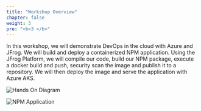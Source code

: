 ```yaml
---
title: "Workshop Overview"
chapter: false
weight: 3
pre: "<b>3 </b>"
---
```


In this workshop, we will demonstrate DevOps in the cloud with Azure and JFrog. We will build and deploy a containerized NPM application. Using the JFrog Platform, we will compile our code, build our NPM package, execute a docker build and push, security scan the image and publish it to a repository. We will then deploy the image and serve the application with Azure AKS.

![Hands On Diagram](/images/hands-on-diagram.svg)


![NPM Application](/images/npm-app.png)


